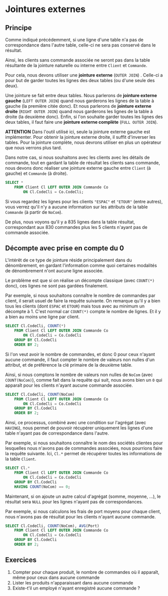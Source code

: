 # Jointures externes

## Principe

Comme indiqué précédemment, si une ligne d'une table n'a pas de correspondance dans l'autre table, celle-ci ne sera pas conservé dans le résultat. 

Ainsi, les clients sans commande associée ne seront pas dans la table résultante de la jointure naturelle ou interne entre `Client` et `Commande`. 

Pour cela, nous devons utiliser une **jointure externe** (`OUTER JOIN`) . Celle-ci a pour but de garder toutes les lignes des deux tables (ou d'une seule des deux).

Une jointure se fait entre deux tables. Nous parlerons de **jointure externe gauche** (`LEFT OUTER JOIN`) quand nous garderons les lignes de la table à gauche (la première citée donc). Et nous parlerons de **jointure externe droite** (`RIGHT OUTER JOIN`) quand nous garderons les lignes de la table à droite (la deuxième donc). Enfin, si l'on souhaite garder toutes les lignes des deux tables, il faut faire une **jointure externe complète** (`FULL OUTER JOIN`).

**ATTENTION** Dans l'outil utilisé ici, seule la jointure externe gauche est implémenter. Pour obtenir la jointure externe droite, il suffit d'inverser les tables. Pour la jointure complète, nous devrons utiliser en plus un opérateur que nous verrons plus tard.

Dans notre cas, si nous souhaitons avec les clients avec les détails de commande, tout en gardant la table de résultat les clients sans commande, nous devons donc réaliser une jointure externe gauche entre `Client` (à gauche) et `Commande` (à droite).

```sql
SELECT *
	FROM Client Cl LEFT OUTER JOIN Commande Co
		ON Cl.CodeCli = Co.CodeCli;
```

Si vous regardez les lignes pour les clients `"ESPAC"` et `"ETOUR"` (entre autres), vous verrez qu'il n'y a aucune information sur les attributs de la table `Commande` (à partir de `NoCom`).

De plus, nous voyons qu'il y a 835 lignes dans la table résultat, correspondant aux 830 commandes plus les 5 clients n'ayant pas de commande associée.

## Décompte avec prise en compte du 0

L'intérêt de ce type de jointure réside principalement dans du dénombrement, en gardant l'information comme quoi certaines modalités de dénombrement n'ont aucune ligne associée.

Le problème est que si on réalise un décompte classique (avec `COUNT(*)` donc), ces lignes ne sont pas gardées finalement. 

Par exemple, si nous souhaitons connaître le nombre de commandes par client, il serait usuel de faire la requête suivante. On remarque qu'il y a bien tous les clients (dont `ESPAC` et `ETOUR`) mais tous avec au minimum un décompte à 1. C'est normal car `COUNT(*)` compte le nombre de lignes. Et il y a bien au moins une ligne par client.


```sql
SELECT Cl.CodeCli, COUNT(*)
	FROM Client Cl LEFT OUTER JOIN Commande Co
		ON Cl.CodeCli = Co.CodeCli
	GROUP BY Cl.CodeCli
	ORDER BY 2;
```

Si l'on veut avoir le nombre de commandes, et donc 0 pour ceux n'ayant aucune commande, il faut compter le nombre de valeurs non nulles d'un attribut, et de préférence la clé primaire de la deuxième table.

Ainsi, si nous comptons le nombre de valeurs non nulles de `NoCom` (avec `COUNT(NoCom)`), comme fait dans la requête qui suit, nous avons bien un `0` qui apparaît pour les clients n'ayant aucune commande associée.

```sql
SELECT Cl.CodeCli, COUNT(NoCom)
	FROM Client Cl LEFT OUTER JOIN Commande Co
		ON Cl.CodeCli = Co.CodeCli
	GROUP BY Cl.CodeCli
	ORDER BY 2;
```

Ainsi, ce processus, combiné avec une condition sur l'agrégat (avec `HAVING`), nous permet de pouvoir récupérer uniquement les lignes d'une table n'ayant pas de correspondance dans l'autre.

Par exemple, si nous souhaitons connaître le nom des sociétés clientes pour lesquelles nous n'avons pas de commandes associées, nous pourrions faire la requête suivante. Ici, `Cl.*` permet de récupérer toutes les informations de la table `Client`.

```sql
SELECT Cl.*
	FROM Client Cl LEFT OUTER JOIN Commande Co
		ON Cl.CodeCli = Co.CodeCli
	GROUP BY Cl.CodeCli
	HAVING COUNT(NoCom) == 0;
```

Maintenant, si on ajoute un autre calcul d'agrégat (somme, moyenne, ...), le résultat sera `NULL` pour les lignes n'ayant pas de correspondances.

Par exemple, si nous calculons les frais de port moyens pour chaque client, nous n'avons pas de résultat pour les clients n'ayant aucune commande.

```sql
SELECT Cl.CodeCli, COUNT(NoCom), AVG(Port)
	FROM Client Cl LEFT OUTER JOIN Commande Co
		ON Cl.CodeCli = Co.CodeCli
	GROUP BY Cl.CodeCli
	ORDER BY 2;
```


## Exercices

1. Compter pour chaque produit, le nombre de commandes où il apparaît, même pour ceux dans aucune commande
2. Lister les produits n'apparaissant dans aucune commande
3. Existe-t'il un employé n'ayant enregistré aucune commande ?
